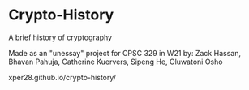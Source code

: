 # Crypto-History
A brief history of cryptography

Made as an "unessay" project for CPSC 329 in W21 by:
Zack Hassan, Bhavan Pahuja, Catherine Kuervers, Sipeng He, Oluwatoni Osho

xper28.github.io/crypto-history/
